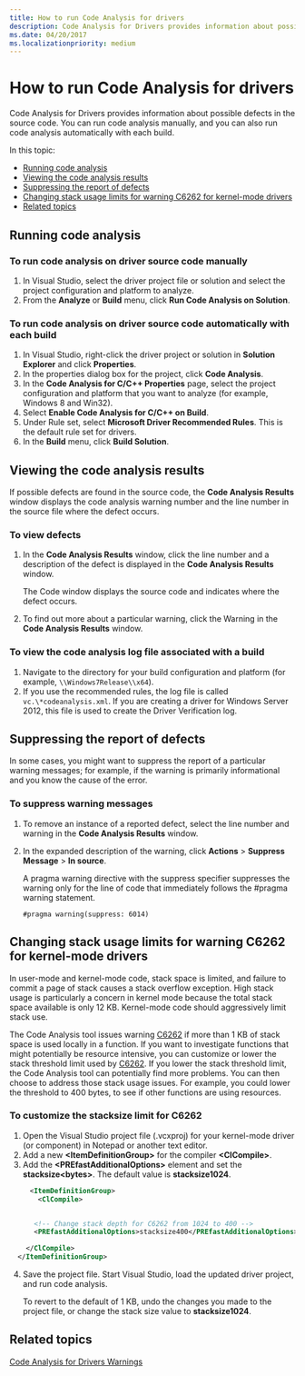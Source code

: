 ```yaml
---
title: How to run Code Analysis for drivers
description: Code Analysis for Drivers provides information about possible defects in the source code. You can run code analysis manually, and you can also run code analysis automatically with each build.
ms.date: 04/20/2017
ms.localizationpriority: medium
---
```


# How to run Code Analysis for drivers

Code Analysis for Drivers provides information about possible defects in the source code. You can run code analysis manually, and you can also run code analysis automatically with each build.

In this topic:

* [Running code analysis](#running-code-analysis)
* [Viewing the code analysis results](#viewing-the-code-analysis-results)
* [Suppressing the report of defects](#suppressing-the-report-of-defects)
* [Changing stack usage limits for warning C6262 for kernel-mode drivers](#changing-stack-usage-limits-for-warning-c6262-for-kernel-mode-drivers)
* [Related topics](#related-topics)

## Running code analysis

### To run code analysis on driver source code manually

1. In Visual Studio, select the driver project file or solution and select the project configuration and platform to analyze.
2. From the **Analyze** or **Build** menu, click **Run Code Analysis on Solution**.

### To run code analysis on driver source code automatically with each build

1. In Visual Studio, right-click the driver project or solution in **Solution Explorer** and click **Properties**.
2. In the properties dialog box for the project, click **Code Analysis**.
3. In the **Code Analysis for C/C++ Properties** page, select the project configuration and platform that you want to analyze (for example, Windows 8 and Win32).
4. Select **Enable Code Analysis for C/C++ on Build**.
5. Under Rule set, select **Microsoft Driver Recommended Rules**. This is the default rule set for drivers.
6. In the **Build** menu, click **Build Solution**.

## Viewing the code analysis results

If possible defects are found in the source code, the **Code Analysis Results** window displays the code analysis warning number and the line number in the source file where the defect occurs.

### To view defects

1. In the **Code Analysis Results** window, click the line number and a description of the defect is displayed in the **Code Analysis Results** window.

   The Code window displays the source code and indicates where the defect occurs.

2. To find out more about a particular warning, click the Warning in the **Code Analysis Results** window.

### To view the code analysis log file associated with a build

1. Navigate to the directory for your build configuration and platform (for example, `\\Windows7Release\\x64`).
2. If you use the recommended rules, the log file is called `vc.\*codeanalysis.xml`. If you are creating a driver for Windows Server 2012, this file is used to create the Driver Verification log.

## Suppressing the report of defects

In some cases, you might want to suppress the report of a particular warning messages; for example, if the warning is primarily informational and you know the cause of the error.

### To suppress warning messages

1. To remove an instance of a reported defect, select the line number and warning in the **Code Analysis Results** window.
2. In the expanded description of the warning, click **Actions** &gt; **Suppress Message** &gt; **In source**.

   A pragma warning directive with the suppress specifier suppresses the warning only for the line of code that immediately follows the \#pragma warning statement.

    ```command
    #pragma warning(suppress: 6014)
    ```

## Changing stack usage limits for warning C6262 for kernel-mode drivers

In user-mode and kernel-mode code, stack space is limited, and failure to commit a page of stack causes a stack overflow exception. High stack usage is particularly a concern in kernel mode because the total stack space available is only 12 KB. Kernel-mode code should aggressively limit stack use.

The Code Analysis tool issues warning [C6262](/cpp/code-quality/c6262) if more than 1 KB of stack space is used locally in a function. If you want to investigate functions that might potentially be resource intensive, you can customize or lower the stack threshold limit used by [C6262](/cpp/code-quality/c6262). If you lower the stack threshold limit, the Code Analysis tool can potentially find more problems. You can then choose to address those stack usage issues. For example, you could lower the threshold to 400 bytes, to see if other functions are using resources.

### To customize the stacksize limit for C6262

1. Open the Visual Studio project file (.vcxproj) for your kernel-mode driver (or component) in Notepad or another text editor.
2. Add a new **\<ItemDefinitionGroup\>** for the compiler **\<ClCompile\>**.
3. Add the **\<PREfastAdditionalOptions\>** element and set the **stacksize\<bytes\>**. The default value is **stacksize1024**.

```XML
     <ItemDefinitionGroup>
       <ClCompile>


      <!-- Change stack depth for C6262 from 1024 to 400 -->
      <PREfastAdditionalOptions>stacksize400</PREfastAdditionalOptions>

    </ClCompile>
  </ItemDefinitionGroup>
```

4. Save the project file. Start Visual Studio, load the updated driver project, and run code analysis.

   To revert to the default of 1 KB, undo the changes you made to the project file, or change the stack size value to **stacksize1024**.

## Related topics

[Code Analysis for Drivers Warnings](prefast-for-drivers-warnings.md)
